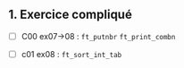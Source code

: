## 1. **Exercice compliqué**

* [ ] C00 ex07->08 : `ft_putnbr` `ft_print_combn`
* [ ] c01 ex08 : `ft_sort_int_tab`

